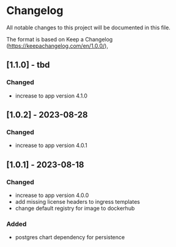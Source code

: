 # Changelog

All notable changes to this project will be documented in this file.

The format is based on Keep a Changelog (https://keepachangelog.com/en/1.0.0/),

## [1.1.0] - tbd

### Changed

- increase to app version 4.1.0

## [1.0.2] - 2023-08-28

### Changed

- increase to app version 4.0.1

## [1.0.1] - 2023-08-18

### Changed

- increase to app version 4.0.0
- add missing license headers to ingress templates
- change default registry for image to dockerhub

### Added

- postgres chart dependency for persistence